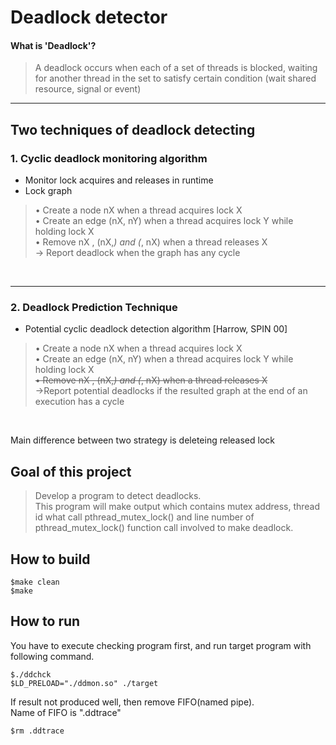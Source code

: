 # Deadlock detector  

#### What is 'Deadlock'?  
>A deadlock occurs when each of a set of threads is blocked, waiting for another thread in the set to satisfy certain condition (wait shared resource, signal or event)

---  


## Two techniques of deadlock detecting
### 1. Cyclic deadlock monitoring algorithm 
- Monitor lock acquires and releases in runtime  
- Lock graph  
> • Create a node nX when a thread acquires lock X  
• Create an edge (nX, nY) when a thread acquires lock Y while holding lock X   
• Remove nX , (nX,*) and (*, nX) when a thread releases X  
→ Report deadlock when the graph has any cycle
  
<br>  

---   

### 2. Deadlock Prediction Technique  
- Potential cyclic deadlock detection algorithm [Harrow, SPIN 00]
>• Create a node nX when a thread acquires lock X  
• Create an edge (nX, nY) when a thread acquires lock Y while holding lock X   
~~• Remove nX , (nX,*) and (*, nX) when a thread releases X~~  
→Report potential deadlocks if the resulted graph at the end of an execution has a cycle
<br>

Main difference between two strategy is deleteing released lock  

## Goal of this project  
> Develop a program to detect deadlocks.  
This program will make output which contains mutex address, thread id what call pthread_mutex_lock() and line number of pthread_mutex_lock() function call involved to make deadlock.  

## How to build
    $make clean
    $make

## How to run
You have to execute checking program first, and run target program with following command.

    $./ddchck
    $LD_PRELOAD="./ddmon.so" ./target

If result not produced well, then remove FIFO(named pipe).  
Name of FIFO is ".ddtrace"  

    $rm .ddtrace
